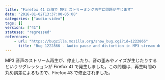 ```yaml
---
title: "Firefox 41 以降で MP3 ストリーミング再生に問題が生じます"
date: "2016-01-02T13:37:00-05:00"
categories: ["audio-video"]
tags: []
versions: ["41"]
statuses: "regressed"
references:
    - url: "https://bugzilla.mozilla.org/show_bug.cgi?id=1222866"
      title: "Bug 1222866 - Audio pause and distortion in MP3 stream due to rounding error since Firefox 41"
---
```

MP3 音声のストリーム再生が、停止したり、音の歪みやノイズが生じたりするというリグレッションが Firefox 41 で発生しました。この問題は、再生時間の丸め誤差によるもので、Firefox 43 で修正されました。
